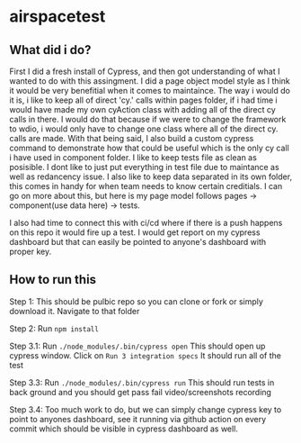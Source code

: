 # airspacetest

## What did i do?

First I did a fresh install of Cypress, and then got understanding of what I wanted to do with this assingment. I did a page object model style as I think it would be very benefitial when it comes to maintaince. The way i would do it is, i like to keep all of direct 'cy.' calls within pages folder, if i had time i would have made my own cyAction class with adding all of the direct cy calls in there. I would do that because if we were to change the framework to wdio, i would only have to change one class where all of the direct cy. calls are made.  With that being said, I also build a custom cypress command to demonstrate how that could be useful which is the only cy call i have used in component folder. I like to keep tests file as clean as posisible. I dont like to just put everything in test file due to maintance as well as redancency issue. I also like to keep data separated in its own folder, this comes in handy for when team needs to know certain creditials. I can go on more about this, but here is my page model follows pages -> component(use data here) -> tests. 

I also had time to connect this with ci/cd where if there is a push happens on this repo it would fire up a test. I would get report on my cypress dashboard but that can easily be pointed to anyone's dashboard with proper key.



 ## How to run this
 
 Step 1: This should be pulbic repo so you can clone or fork or simply download it. Navigate to that folder
 
 Step 2: Run ```npm install```
 
 Step 3.1: Run ```./node_modules/.bin/cypress open``` This should open up cypress window. Click on ``Run 3 integration specs`` It should run all of the test
 
 Step 3.3: Run ```./node_modules/.bin/cypress run``` This should run tests in back ground and you should get pass fail video/screenshots recording
 
 Step 3.4: Too much work to do, but we can simply change cypress key to point to anyones dashboard, see it running via github action on every commit which should be visible in cypress dashboard as well.
